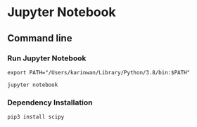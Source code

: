 # Jupyter Notebook

## Command line

### Run Jupyter Notebook

```
export PATH="/Users/karinwan/Library/Python/3.8/bin:$PATH"
```

```
jupyter notebook
```

### Dependency Installation

```
pip3 install scipy 
```
